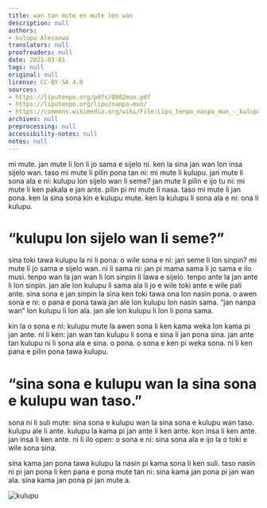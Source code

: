 ```yaml
---
title: wan tan mute en mute lon wan
description: null
authors:
- kulupu Alesanwa
translators: null
proofreaders: null
date: 2021-03-01
tags: null
original: null
license: CC-BY-SA 4.0
sources:
- https://liputenpo.org/pdfs/0002mun.pdf
- https://liputenpo.org/lipu/nanpa-mun/
- https://commons.wikimedia.org/wiki/File:Lipu_tenpo_nanpa_mun_-_kulupu.png
archives: null
preprocessing: null
accessibility-notes: null
notes: null
---
```


mi mute. jan mute li lon li jo sama e sijelo ni. ken la sina jan wan lon insa sijelo wan. taso mi mute li pilin pona tan ni: mi mute li kulupu. jan mute li sona ala e ni: kulupu lon sijelo wan li seme? jan mute li pilin e ijo tu ni: mi mute li ken pakala e jan ante. pilin pi mi mute li nasa. taso mi mute li jan pona. ken la sina sona kin e kulupu mute. ken la kulupu li sona ala e ni: ona li kulupu.

# “kulupu lon sijelo wan li seme?”

sina toki tawa kulupu la ni li pona: o wile sona e ni: jan seme li lon sinpin? mi mute li jo sama e sijelo wan. ni li sama ni: jan pi mama sama li jo sama e ilo musi. tenpo wan la jan wan li lon sinpin li lawa e sijelo. tenpo ante la jan ante li lon sinpin. jan ale lon kulupu li sama ala li jo e wile toki ante e wile pali ante. sina sona e jan sinpin la sina ken toki tawa ona lon nasin pona. o awen sona e ni: o pana e pona tawa jan ale lon kulupu lon nasin sama. “jan nanpa wan” lon kulupu li lon ala. jan ale lon kulupu li lon li pona sama.

kin la o sona e ni: kulupu mute la awen sona li ken kama weka lon kama pi jan ante. ni li ken: jan wan tan kulupu li sona e sina li jan pona sina. jan ante tan kulupu ni li sona ala e sina. o pona. o sona e ken pi weka sona. ni li ken pana e pilin pona tawa kulupu.

# “sina sona e kulupu wan la sina sona e kulupu wan taso.”

sona ni li suli mute: sina sona e kulupu wan la sina sona e kulupu wan taso. kulupu ale li ante. kulupu la kama pi jan ante li ken ante. kon insa li ken ante. jan insa li ken ante. ni li ilo open: o sona e ni: sina sona ala e ijo la o toki e wile sona sina.

sina kama jan pona tawa kulupu la nasin pi kama sona li ken suli. taso nasin ni pi jan pona li ken pana e pona mute tan ni: sina kama jan pona pi jan wan ala. sina kama jan pona pi jan mute a.

![kulupu](https://upload.wikimedia.org/wikipedia/commons/9/94/Lipu_tenpo_nanpa_mun_-_kulupu.png)
